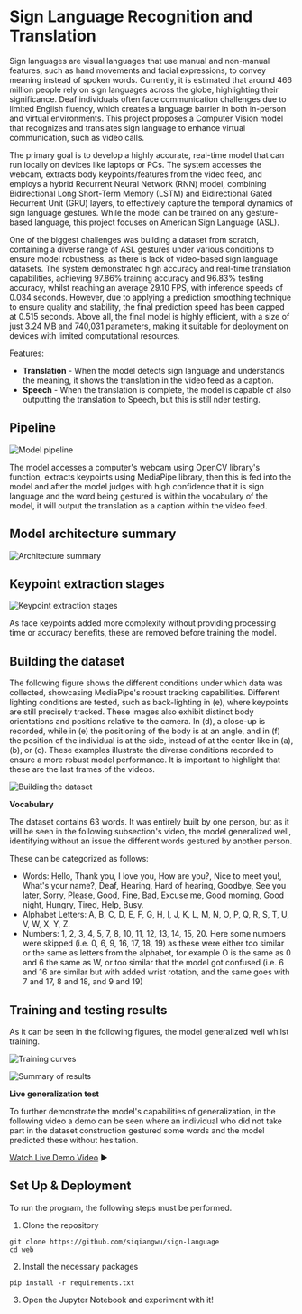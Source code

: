 # Sign Language Recognition and Translation

Sign languages are visual languages that use manual and non-manual features, such as hand movements and facial expressions, to convey meaning instead of spoken words. Currently, it is estimated that around 466 million people rely on sign languages across the globe, highlighting their significance. Deaf individuals often face communication challenges due to limited English fluency, which creates a language barrier in both in-person and virtual environments. This project proposes a Computer Vision model that recognizes and translates sign language to enhance virtual communication, such as video calls.

The primary goal is to develop a highly accurate, real-time model that can run locally on devices like laptops or PCs. The system accesses the webcam, extracts body keypoints/features from the video feed, and employs a hybrid Recurrent Neural Network (RNN) model, combining Bidirectional Long Short-Term Memory (LSTM) and Bidirectional Gated Recurrent Unit (GRU) layers, to effectively capture the temporal dynamics of sign language gestures. While the model can be trained on any gesture-based language, this project focuses on American Sign Language (ASL).

One of the biggest challenges was building a dataset from scratch, containing a diverse range of ASL gestures under various conditions to ensure model robustness, as there is lack of video-based sign language datasets. The system demonstrated high accuracy and real-time translation capabilities, achieving 97.86\% training accuracy and 96.83\% testing accuracy, whilst reaching an average 29.10 FPS, with inference speeds of 0.034 seconds. However, due to applying a prediction smoothing technique to ensure quality and stability, the final prediction speed has been capped at 0.515 seconds. Above all, the final model is highly efficient, with a size of just 3.24 MB and 740,031 parameters, making it suitable for deployment on devices with limited computational resources.

Features:
- **Translation** - When the model detects sign language and understands the meaning, it shows the translation in the video feed as a caption.
- **Speech** - When the translation is complete, the model is capable of also outputting the translation to Speech, but this is still nder testing.

## Pipeline

![Model pipeline](./pipeline.jpg)

The model accesses a computer's webcam using OpenCV library's function, extracts keypoints using MediaPipe library, then this is fed into the model and after the model judges with high confidence that it is sign language and the word being gestured is within the vocabulary of the model, it will output the translation as a caption within the video feed.

## Model architecture summary

![Architecture summary](./architecture_summary.jpg)

## Keypoint extraction stages

![Keypoint extraction stages](./keypoint_extraction_stages.jpg)

As face keypoints added more complexity without providing processing time or accuracy benefits, these are removed before training the model.

## Building the dataset
The following figure shows the different conditions under which data was collected, showcasing MediaPipe's robust tracking capabilities. Different lighting conditions are tested, such as back-lighting in (e), where keypoints are still precisely tracked. These images also exhibit distinct body orientations and positions relative to the camera. In (d), a close-up is recorded, while in (e) the positioning of the body is at an angle, and in (f) the position of the individual is at the side, instead of at the center like in (a), (b), or (c). These examples illustrate the diverse conditions recorded to ensure a more robust model performance. It is important to highlight that these are the last frames of the videos.

![Building the dataset](./building_dataset.jpg)

**Vocabulary**

The dataset contains 63 words. It was entirely built by one person, but as it will be seen in the following subsection's video, the model generalized well, identifying without an issue the different words gestured by another person.

These can be categorized as follows:
- Words: Hello, Thank you, I love you, How are you?, Nice to meet you!, What's your name?, Deaf, Hearing, Hard of hearing, Goodbye, See you later, Sorry, Please, Good, Fine, Bad, Excuse me, Good morning, Good night, Hungry, Tired, Help, Busy.
- Alphabet Letters: A, B, C, D, E, F, G, H, I, J, K, L, M, N, O, P, Q, R, S, T, U, V, W, X, Y, Z.
- Numbers: 1, 2, 3, 4, 5, 7, 8, 10, 11, 12, 13, 14, 15, 20. Here some numbers were skipped (i.e. 0, 6, 9, 16, 17, 18, 19) as these were either too similar or the same as letters from the alphabet, for example O is the same as 0 and 6 the same as W, or too similar that the model got confused (i.e. 6 and 16 are similar but with added wrist rotation, and the same goes with 7 and 17, 8 and 18, and 9 and 19)

## Training and testing results

As it can be seen in the following figures, the model generalized well whilst training.

![Training curves](./training_loss_accuracy_curves.png)

![Summary of results](./training_testing_results.jpg)

**Live generalization test**

To further demonstrate the model's capabilities of generalization, in the following video a demo can be seen where an individual who did not take part in the dataset construction gestured some words and the model predicted these without hesitation.

[Watch Live Demo Video](https://youtu.be/7yoR0goz4-U) ▶️

## Set Up & Deployment
To run the program, the following steps must be performed. 

1. Clone the repository
```shell
git clone https://github.com/siqiangwu/sign-language
cd web
```

2. Install the necessary packages
```shell
pip install -r requirements.txt
```

3. Open the Jupyter Notebook and experiment with it!
